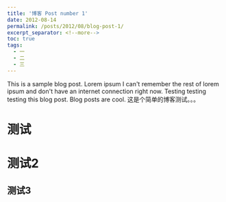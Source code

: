 ```yaml
---
title: '博客 Post number 1'
date: 2012-08-14
permalink: /posts/2012/08/blog-post-1/
excerpt_separator: <!--more-->
toc: true
tags:
  - 一
  - 二
  - 三
---
```


This is a sample blog post. Lorem ipsum I can't remember the rest of lorem ipsum and don't have an internet connection right now. Testing testing testing this blog post. Blog posts are cool.
这是个简单的博客测试。。。

测试
======

测试2
======

测试3
------